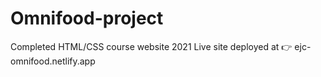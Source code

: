 # Omnifood-project
Completed HTML/CSS course website 2021
Live site deployed at
👉 ejc-omnifood.netlify.app
